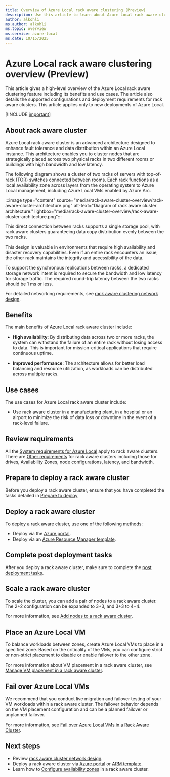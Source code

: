```yaml
---
title: Overview of Azure Local rack aware clustering (Preview)
description: Use this article to learn about Azure Local rack aware clustering. (Preview)
author: alkohli
ms.author: alkohli
ms.topic: overview
ms.service: azure-local
ms.date: 10/15/2025
---
```


# Azure Local rack aware clustering overview (Preview)

This article gives a high-level overview of the Azure Local rack aware clustering feature including its benefits and use cases. The article also details the supported configurations and deployment requirements for rack aware clusters. This article applies only to new deployments of Azure Local.

[!INCLUDE [important](../includes/hci-preview.md)]

## About rack aware cluster

Azure Local rack aware cluster is an advanced architecture designed to enhance fault tolerance and data distribution within an Azure Local instance. This architecture enables you to cluster nodes that are strategically placed across two physical racks in two different rooms or buildings with high bandwidth and low latency.

The following diagram shows a cluster of two racks of servers with top-of-rack (TOR) switches connected between rooms. Each rack functions as a local availability zone across layers from the operating system to Azure Local management, including Azure Local VMs enabled by Azure Arc.  

:::image type="content" source="media/rack-aware-cluster-overview/rack-aware-cluster-architecture.png" alt-text="Diagram of rack aware cluster architecture." lightbox="media/rack-aware-cluster-overview/rack-aware-cluster-architecture.png":::

This direct connection between racks supports a single storage pool, with rack aware clusters guaranteeing data copy distribution evenly between the two racks.  

This design is valuable in environments that require high availability and disaster recovery capabilities. Even if an entire rack encounters an issue, the other rack maintains the integrity and accessibility of the data.

To support the synchronous replications between racks, a dedicated storage network intent is required to secure the bandwidth and low latency for storage traffic. The required round-trip latency between the two racks should be 1 ms or less.

For detailed networking requirements, see [rack aware clustering network design](../index.yml).

## Benefits

The main benefits of Azure Local rack aware cluster include:

- **High availability**: By distributing data across two or more racks, the system can withstand the failure of an entire rack without losing access to data. This is important for mission-critical applications that require continuous uptime.

- **Improved performance**: The architecture allows for better load balancing and resource utilization, as workloads can be distributed across multiple racks.


## Use cases

The use cases for Azure Local rack aware cluster include:


- Use rack aware cluster in a manufacturing plant, in a hospital or an airport to minimize the risk of data loss or downtime in the event of a rack-level failure.  

## Review requirements

All the [System requirements for Azure Local](../concepts/system-requirements-23h2.md) apply to rack aware clusters. There are [Other requirements](../index.yml) for rack aware clusters including those for drives, Availability Zones, node configurations, latency, and bandwidth.


## Prepare to deploy a rack aware cluster

Before you deploy a rack aware cluster, ensure that you have completed the tasks detailed in [Prepare to deploy](../index.yml)

## Deploy a rack aware cluster

To deploy a rack aware cluster, use one of the following methods:

- Deploy via the [Azure portal](../index.yml).
- Deploy via an [Azure Resource Manager template](../index.yml).

## Complete post deployment tasks

After you deploy a rack aware cluster, make sure to complete the [post deployment tasks](../index.yml).

## Scale a rack aware cluster

To scale the cluster, you can add a pair of nodes to a rack aware cluster. The 2+2 configuration can be expanded to 3+3, and 3+3 to 4+4.

For more information, see [Add nodes to a rack aware cluster](../index.yml).

## Place an Azure Local VM

To balance workloads between zones, create Azure Local VMs to place in a specified zone. Based on the criticality of the VMs, you can configure strict or non-strict placement to disable or enable failover to the other zone.

For more information about VM placement in a rack aware cluster, see [Manage VM placement in a rack aware cluster](../index.yml).

## Fail over Azure Local VMs

We recommend that you conduct live migration and failover testing of your VM workloads within a rack aware cluster. The failover behavior depends on the VM placement configuration and can be a planned failover or unplanned failover.

For more information, see [Fail over Azure Local VMs in a Rack Aware Cluster](../index.yml).


## Next steps

- Review [rack aware cluster network design](../index.yml).
- Deploy a rack aware cluster via [Azure portal](../index.yml) or [ARM template](../index.yml).
- Learn how to [Configure availability zones](../index.yml) in a rack aware cluster.
